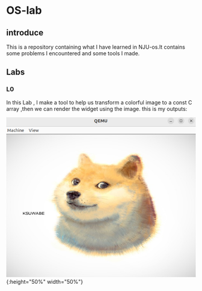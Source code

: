 # OS-lab
## introduce
This is a repository containing what I have learned in NJU-os.It contains some problems I encountered and some tools I made.
## Labs
### L0
In this Lab , I make a tool to help us transform a colorful image to a const C array ,then we can render the widget using the image.
this is my outputs:

![](./imgs/dog.png){:height="50%" width="50%"}






